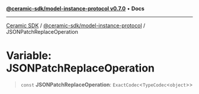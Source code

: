 [**@ceramic-sdk/model-instance-protocol v0.7.0**](../README.md) • **Docs**

***

[Ceramic SDK](../../../README.md) / [@ceramic-sdk/model-instance-protocol](../README.md) / JSONPatchReplaceOperation

# Variable: JSONPatchReplaceOperation

> `const` **JSONPatchReplaceOperation**: `ExactCodec`\<`TypeCodec`\<`object`\>\>
